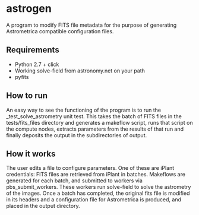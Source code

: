 # astrogen
A program to modify FITS file metadata for the purpose of generating Astrometrica compatible configuration files. 

## Requirements
* Python 2.7 + click
* Working solve-field from astronomy.net on your path
* pyfits

## How to run
An easy way to see the functioning of the program is to run the _test_solve_astrometry unit test. This takes the batch of FITS files in the tests/fits_files directory and generates a makeflow script, runs that script on the compute nodes, extracts parameters from the results of that run and finally deposits the output in the subdirectories of output.

## How it works
The user edits a file to configure parameters. One of these are iPlant credentials: FITS files are retrieved from iPlant in batches. Makeflows are generated for each batch, and submitted to workers via pbs_submit_workers. These workers run solve-field to solve the astrometry of the images. Once a batch has completed, the original fits file is modified in its headers and a configuration file for Astrometrica is produced, and placed in the output directory.

